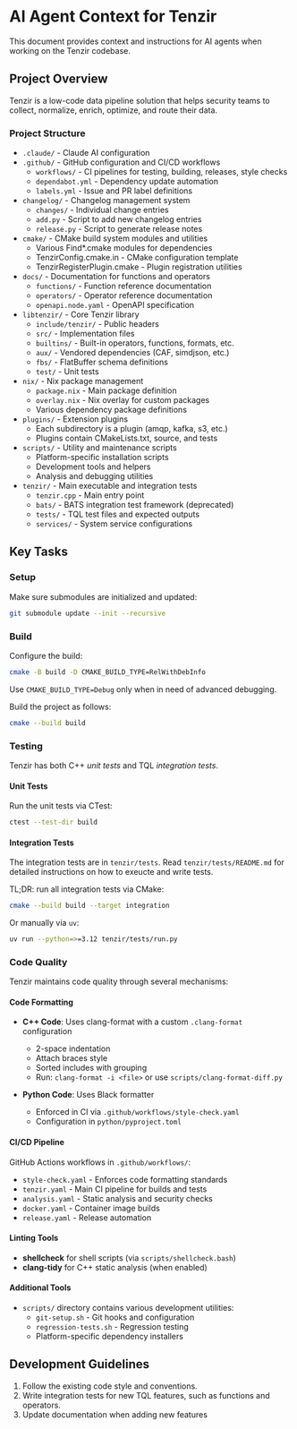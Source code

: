 # AI Agent Context for Tenzir

This document provides context and instructions for AI agents when working on
the Tenzir codebase.

## Project Overview

Tenzir is a low-code data pipeline solution that helps security teams to
collect, normalize, enrich, optimize, and route their data.

### Project Structure

- `.claude/` - Claude AI configuration
- `.github/` - GitHub configuration and CI/CD workflows
  - `workflows/` - CI pipelines for testing, building, releases, style checks
  - `dependabot.yml` - Dependency update automation
  - `labels.yml` - Issue and PR label definitions
- `changelog/` - Changelog management system
  - `changes/` - Individual change entries
  - `add.py` - Script to add new changelog entries
  - `release.py` - Script to generate release notes
- `cmake/` - CMake build system modules and utilities
  - Various Find*.cmake modules for dependencies
  - TenzirConfig.cmake.in - CMake configuration template
  - TenzirRegisterPlugin.cmake - Plugin registration utilities
- `docs/` - Documentation for functions and operators
  - `functions/` - Function reference documentation
  - `operators/` - Operator reference documentation
  - `openapi.node.yaml` - OpenAPI specification
- `libtenzir/` - Core Tenzir library
  - `include/tenzir/` - Public headers
  - `src/` - Implementation files
  - `builtins/` - Built-in operators, functions, formats, etc.
  - `aux/` - Vendored dependencies (CAF, simdjson, etc.)
  - `fbs/` - FlatBuffer schema definitions
  - `test/` - Unit tests
- `nix/` - Nix package management
  - `package.nix` - Main package definition
  - `overlay.nix` - Nix overlay for custom packages
  - Various dependency package definitions
- `plugins/` - Extension plugins
  - Each subdirectory is a plugin (amqp, kafka, s3, etc.)
  - Plugins contain CMakeLists.txt, source, and tests
- `scripts/` - Utility and maintenance scripts
  - Platform-specific installation scripts
  - Development tools and helpers
  - Analysis and debugging utilities
- `tenzir/` - Main executable and integration tests
  - `tenzir.cpp` - Main entry point
  - `bats/` - BATS integration test framework (deprecated)
  - `tests/` - TQL test files and expected outputs
  - `services/` - System service configurations

## Key Tasks

### Setup

Make sure submodules are initialized and updated:

```sh
git submodule update --init --recursive
```

### Build

Configure the build:

```sh
cmake -B build -D CMAKE_BUILD_TYPE=RelWithDebInfo
```

Use `CMAKE_BUILD_TYPE=Debug` only when in need of advanced debugging.

Build the project as follows:

```bash
cmake --build build
```

### Testing

Tenzir has both C++ *unit tests* and TQL *integration tests*.

#### Unit Tests

Run the unit tests via CTest:

```sh
ctest --test-dir build
```

#### Integration Tests

The integration tests are in `tenzir/tests`. Read `tenzir/tests/README.md` for
detailed instructions on how to exeucte and write tests.

TL;DR: run all integration tests via CMake:

```sh
cmake --build build --target integration
```

Or manually via `uv`:

```sh
uv run --python=>=3.12 tenzir/tests/run.py
```

### Code Quality

Tenzir maintains code quality through several mechanisms:

#### Code Formatting

- **C++ Code**: Uses clang-format with a custom `.clang-format` configuration
  - 2-space indentation
  - Attach braces style
  - Sorted includes with grouping
  - Run: `clang-format -i <file>` or use `scripts/clang-format-diff.py`

- **Python Code**: Uses Black formatter
  - Enforced in CI via `.github/workflows/style-check.yaml`
  - Configuration in `python/pyproject.toml`

#### CI/CD Pipeline

GitHub Actions workflows in `.github/workflows/`:

- `style-check.yaml` - Enforces code formatting standards
- `tenzir.yaml` - Main CI pipeline for builds and tests
- `analysis.yaml` - Static analysis and security checks
- `docker.yaml` - Container image builds
- `release.yaml` - Release automation

#### Linting Tools

- **shellcheck** for shell scripts (via `scripts/shellcheck.bash`)
- **clang-tidy** for C++ static analysis (when enabled)

#### Additional Tools

- `scripts/` directory contains various development utilities:
  - `git-setup.sh` - Git hooks and configuration
  - `regression-tests.sh` - Regression testing
  - Platform-specific dependency installers

## Development Guidelines

1. Follow the existing code style and conventions.
2. Write integration tests for new TQL features, such as functions and
   operators.
3. Update documentation when adding new features
